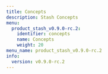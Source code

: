 ```yaml
---
title: Concepts
description: Stash Concepts
menu:
  product_stash_v0.9.0-rc.2:
    identifier: concepts
    name: Concepts
    weight: 20
menu_name: product_stash_v0.9.0-rc.2
info:
  version: v0.9.0-rc.2
---
```


